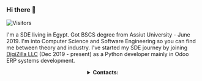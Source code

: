 ### Hi there 👋 

![Visitors](https://hitcounter.pythonanywhere.com/count/tag.svg?url=https://github.com/Abdulrahmannaser)


I'm a SDE living in Egypt. Got BSCS degree from Assiut University - June 2019. I'm into Computer Science and Software Engineering so you can find me between theory and industry. I've started my SDE journey by joining [DigiZilla LLC](http://www.digizilla.net/en/home/) (Dec 2019 - present) as a Python developer mainly in Odoo ERP systems development.

<details>
<summary align="center"><strong>Contacts:</strong></summary>
<table>
  <tr>
    <td>
      <a href="https://www.linkedin.com/in/abdelrahman-naser-00b45b110" rel="nofollow">
        <img src="https://i.ibb.co/HgxdFXM/icons8-linkedin-50.png" alt="LinkedIn" style="max-width:100%;">
      </a>
    </td>
    <td>
      <a href="https://medium.com./@AN4553R" rel="nofollow">
        <img src="https://i.ibb.co/G5Yp0J8/icons8-medium-new-50.png" alt="Medium" style="max-width:100%;">  
      </a>
    </td>
    <td>
      <a href="https://stackoverflow.com/users/9554905/abd-el-rahman-naser" rel="nofollow">
        <img src="https://i.ibb.co/XjxF9dy/icons8-stack-50.png" alt="stackoverflow" style="max-width:100%;">  
      </a>
    </td>
     <td>
      <a href="https://twitter.com/AN4553R" rel="nofollow">
        <img src="https://i.ibb.co/27YSPDV/icons8-twitter-circled-50.png" alt="Twitter" style="max-width:100%;">  
      </a>
    </td>
  </tr>
</table>
</details>
